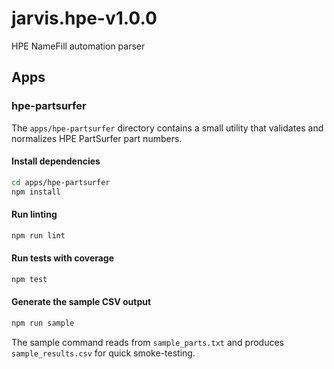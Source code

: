 # jarvis.hpe-v1.0.0

HPE NameFill automation parser

## Apps

### hpe-partsurfer

The `apps/hpe-partsurfer` directory contains a small utility that validates and normalizes HPE PartSurfer part numbers.

#### Install dependencies

```bash
cd apps/hpe-partsurfer
npm install
```

#### Run linting

```bash
npm run lint
```

#### Run tests with coverage

```bash
npm test
```

#### Generate the sample CSV output

```bash
npm run sample
```

The sample command reads from `sample_parts.txt` and produces `sample_results.csv` for quick smoke-testing.
